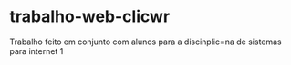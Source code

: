 # trabalho-web-clicwr
Trabalho feito em conjunto com alunos para a discinplic=na de sistemas para internet 1
